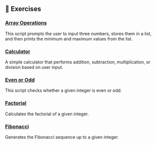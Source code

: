## 📂 Exercises

### [Array Operations](array_operations.py)
This script prompts the user to input three numbers, stores them in a list, and then prints the minimum and maximum values from the list.

### [Calculator](calculator.py)
A simple calculator that performs addition, subtraction, multiplication, or division based on user input.

### [Even or Odd](even_or_odd.py)
This script checks whether a given integer is even or odd.

### [Factorial](factorial.py)
Calculates the factorial of a given integer.

### [Fibonacci](fibonacci.py)
Generates the Fibonacci sequence up to a given integer.